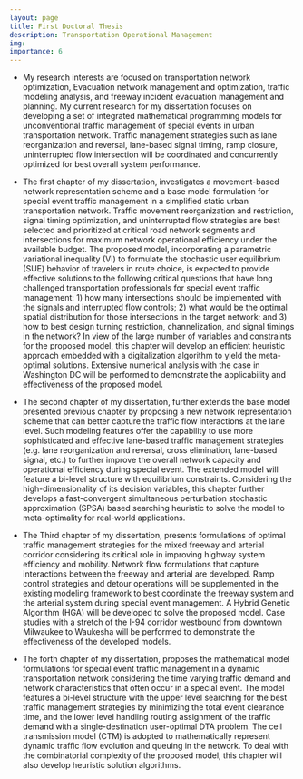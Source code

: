 ```yaml
---
layout: page
title: First Doctoral Thesis
description: Transportation Operational Management
img:
importance: 6
---
```

- My research interests are focused on transportation network optimization, Evacuation network management and optimization, traffic modeling analysis, and freeway incident evacuation management and planning. My current research for my dissertation focuses on developing a set of integrated mathematical programming models for unconventional traffic management of special events in urban transportation network. Traffic management strategies such as lane reorganization and reversal, lane-based signal timing, ramp closure, uninterrupted flow intersection will be coordinated and concurrently optimized for best overall system performance.

- The first chapter of my dissertation, investigates a movement-based network representation scheme and a base model formulation for special event traffic management in a simplified static urban transportation network. Traffic movement reorganization and restriction, signal timing optimization, and uninterrupted flow strategies are best selected and prioritized at critical road network segments and intersections for maximum network operational efficiency under the available budget. The proposed model, incorporating a parametric variational inequality (VI) to formulate the stochastic user equilibrium (SUE) behavior of travelers in route choice, is expected to provide effective solutions to the following critical questions that have long challenged transportation professionals for special event traffic management: 1) how many intersections should be implemented with the signals and interrupted flow controls; 2) what would be the optimal spatial distribution for those intersections in the target network; and 3) how to best design turning restriction, channelization, and signal timings in the network? In view of the large number of variables and constraints for the proposed model, this chapter will develop an efficient heuristic approach embedded with a digitalization algorithm to yield the meta-optimal solutions. Extensive numerical analysis with the case in Washington DC will be performed to demonstrate the applicability and effectiveness of the proposed model.

- The second chapter of my dissertation, further extends the base model presented previous chapter  by proposing a new network representation scheme that can better capture the traffic flow interactions at the lane level. Such modeling features offer the capability to use more sophisticated and effective lane-based traffic management strategies (e.g. lane reorganization and reversal, cross elimination, lane-based signal, etc.) to further improve the overall network capacity and operational efficiency during special event. The extended model will feature a bi-level structure with equilibrium constraints. Considering the high-dimensionality of its decision variables, this chapter further develops a fast-convergent simultaneous perturbation stochastic approximation (SPSA) based searching heuristic to solve the model to meta-optimality for real-world applications.

- The Third chapter of my dissertation, presents formulations of optimal traffic management strategies for the mixed freeway and arterial corridor considering its critical role in improving highway system efficiency and mobility. Network flow formulations that capture interactions between the freeway and arterial are developed. Ramp control strategies and detour operations will be supplemented in the existing modeling framework to best coordinate the freeway system and the arterial system during special event management. A Hybrid Genetic Algorithm (HGA) will be developed to solve the proposed model. Case studies with a stretch of the I-94 corridor westbound from downtown Milwaukee to Waukesha will be performed to demonstrate the effectiveness of the developed models.

- The forth chapter of my dissertation, proposes the mathematical model formulations for special event traffic management in a dynamic transportation network considering the time varying traffic demand and network characteristics that often occur in a special event. The model features a bi-level structure with the upper level searching for the best traffic management strategies by minimizing the total event clearance time, and the lower level handling routing assignment of the traffic demand with a single-destination user-optimal DTA problem. The cell transmission model (CTM) is adopted to mathematically represent dynamic traffic flow evolution and queuing in the network. To deal with the combinatorial complexity of the proposed model, this chapter will also develop heuristic solution algorithms.

